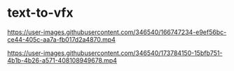 # text-to-vfx



https://user-images.githubusercontent.com/346540/166747234-e9ef56bc-ce44-405c-aa7a-fb017d2a4870.mp4



https://user-images.githubusercontent.com/346540/173784150-15bfb751-4b1b-4b26-a571-408108949678.mp4


